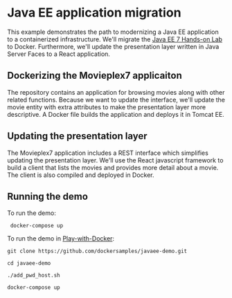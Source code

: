 # Java EE application migration

This example demonstrates the path to modernizing a Java EE application to a containerized infrastructure. We'll migrate the [Java EE 7 Hands-on Lab](https://github.com/javaee-samples/javaee7-hol) to Docker. Furthermore, we'll update the presentation layer written in Java Server Faces to a React application.

## Dockerizing the Movieplex7 applicaiton

The repository contains an application for browsing movies along with other related functions. Because we want to update the interface, we'll update the movie entity with extra attributes to make the presentation layer more descriptive. A Docker file builds the application and deploys it in Tomcat EE.

## Updating the presentation layer

The Movieplex7 application includes a REST interface which simplifies updating the presentation layer. We'll use the React javascript framework to build a client that lists the movies and provides more detail about a movie. The client is also compiled and deployed in Docker.

## Running the demo

To run the demo:

``` docker-compose up```

To run the demo in [Play-with-Docker](http://labs.play-with-docker.com/):

```
git clone https://github.com/dockersamples/javaee-demo.git

cd javaee-demo

./add_pwd_host.sh

docker-compose up
```
